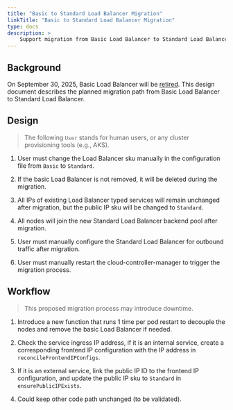 ```yaml
---
title: "Basic to Standard Load Balancer Migration"
linkTitle: "Basic to Standard Load Balancer Migration"
type: docs
description: >
    Support migration from Basic Load Balancer to Standard Load Balancer.
---
```


## Background

On September 30, 2025, Basic Load Balancer will be [retired](https://learn.microsoft.com/en-us/azure/load-balancer/skus). This design document describes the planned migration path from Basic Load Balancer to Standard Load Balancer.

## Design

> The following `User` stands for human users, or any cluster provisioning tools (e.g., AKS).

1. User must change the Load Balancer sku manually in the configuration file from `Basic` to `Standard`.

2. If the basic Load Balancer is not removed, it will be deleted during the migration.

3. All IPs of existing Load Balancer typed services will remain unchanged after migration, but the public IP sku will be changed to `Standard`.

4. All nodes will join the new Standard Load Balancer backend pool after migration.

5. User must manually configure the Standard Load Balancer for outbound traffic after migration.

6. User must manually restart the cloud-controller-manager to trigger the migration process.

## Workflow

> This proposed migration process may introduce downtime.

1. Introduce a new function that runs 1 time per pod restart to decouple the nodes and remove the basic Load Balancer if needed.

2. Check the service ingress IP address, if it is an internal service, create a corresponding frontend IP configuration with the IP address in `reconcileFrontendIPConfigs`.

3. If it is an external service, link the public IP ID to the frontend IP configuration, and update the public IP sku to `Standard` in `ensurePublicIPExists`.

4. Could keep other code path unchanged (to be validated).

